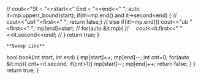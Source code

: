 // cout<<"St = "<<start<<" End = "<<end<<" ";
auto it=mp.upperr_bound(start);
if(it!=mp.end() and it->second<end) {
// cout<<"ubf "<<it->first<<" ";
return false;}
// else if(it!=mp.end()) cout<<"ub "<<it->first<<" ";
mp[end]=start;
// for(auto &it:mp){
//     cout<<it.first<<" "<<it.second<<endl;
// }
return true;
}
```
**Sweep Line**
```
bool book(int start, int end) {
mp[start]++;
mp[end]--;
int cnt=0;
for(auto &it:mp){
cnt+=it.second;
if(cnt>1){
mp[start]--;
mp[end]++;
return false;
}
}
return true;
}
```
​